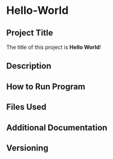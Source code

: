 # Hello-World

## Project Title 
The title of this project is **Hello World**!

## Description

## How to Run Program

## Files Used

## Additional Documentation

## Versioning
